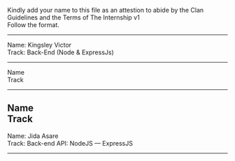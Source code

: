 Kindly add your name to this file as an attestion to abide by the Clan Guidelines and the Terms of The Internship v1
<br/> Follow the format.<br/> 
___
Name: Kingsley Victor <br/>
Track: Back-End (Node & ExpressJs)
___
Name <br/>
Track
___
Name <br/>
Track
---

Name: Jida Asare<br/>
Track: Back-end API: NodeJS — ExpressJS

---



